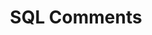 ---
id: sql-function-glossary/sql-comments
title: SQL Comments
description: A CTE is a temporary result set that can be used in a SQL query. You can think of a CTE as a separate, smaller query within the larger query you’re building up.
---